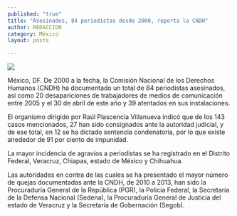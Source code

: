 ```yaml
---
published: "true"
title: "Asesinados, 84 periodistas desde 2000, reporta la CNDH"
author: REDACCION
category: México
layout: posts

---
```


![](http://i.imgur.com/EMFbIN1m.jpg)

México, DF. De 2000 a la fecha, la Comisión Nacional de los Derechos Humanos (CNDH) ha documentado un total de 84 periodistas asesinados, así como 20 desapariciones de trabajadores de medios de comunicación entre 2005 y el 30 de abril de este año y 39 atentados en sus instalaciones.

El organismo dirigido por Raúl Plascencia Villanueva indicó que de los 143 casos mencionados, 27 han sido consignados ante la autoridad judicial, y de ese total, en 12 se ha dictado sentencia condenatoria, por lo que existe alrededor de 91 por ciento de impunidad.

La mayor incidencia de agravios a periodistas se ha registrado en el Distrito Federal, Veracruz, Chiapas, estado de México y Chihuahua.

Las autoridades en contra de las cuales se ha presentado el mayor número de quejas documentadas ante la CNDH, de 2010 a 2013, han sido la Procuraduría General de la República (PGR), la Policía Federal, la Secretaría de la Defensa Nacional (Sedena), la Procuraduría General de Justicia del estado de Veracruz y la Secretaría de Gobernación (Segob).
